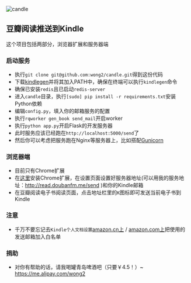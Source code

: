 ![candle](http://ww3.sinaimg.cn/large/621fcd11jw1e977x99yb2j20jf0cqjs6.jpg)

## 豆瓣阅读推送到Kindle

这个项目包括两部分，浏览器扩展和服务器端

### 启动服务

* 执行`git clone git@github.com:wong2/candle.git`得到这份代码
* 下载[kindlegen](http://www.amazon.com/gp/feature.html?ie=UTF8&docId=1000765211)并将其加入PATH中，确保在终端可以执行`kindlegen`命令
* 确保已安装`redis`且已启动`redis-server`
* 进入`candle`目录，执行`[sudo] pip install -r requirements.txt`安装Python依赖
* 编辑`config.py`，填入你的邮箱服务的配置
* 执行`rqworker gen_book send_mail`开启worker
* 执行`python app.py`开启Flask的开发服务器
* 此时服务应该已经跑在`http://localhost:5000/send`了
* 然后你可以考虑把服务跑在Nginx等服务器上，比如搭配[Gunicorn](http://gunicorn.org/)

### 浏览器端

* 目前只有Chrome扩展
* 在[这里](https://chrome.google.com/webstore/detail/pkllkfgpblpkicecpbmkbkcjmdhemhdl)安装Chrome扩展，在设置页面设置好服务器地址(可以用我的服务地址：http://read.doubanfm.me/send )和你的Kindle邮箱
* 在豆瓣阅读电子书阅读页面，点击地址栏里的`K`图标即可发送当前电子书到Kindle

### 注意

* 千万不要忘记去`Kindle个人文档设置`[amazon.cn上](https://www.amazon.cn/gp/digital/fiona/manage?ie=UTF8&ref_=gno_yam_myk#pdocSettings)
/ [amazon.com上](https://www.amazon.com/gp/digital/fiona/manage?ie=UTF8&ref_=gno_yam_myk#pdocSettings)把使用的发送邮箱加入白名单

### 捐助

* 对你有帮助的话，请我喝罐青岛啤酒吧（只要￥4.5！）~ <https://me.alipay.com/wong2>
